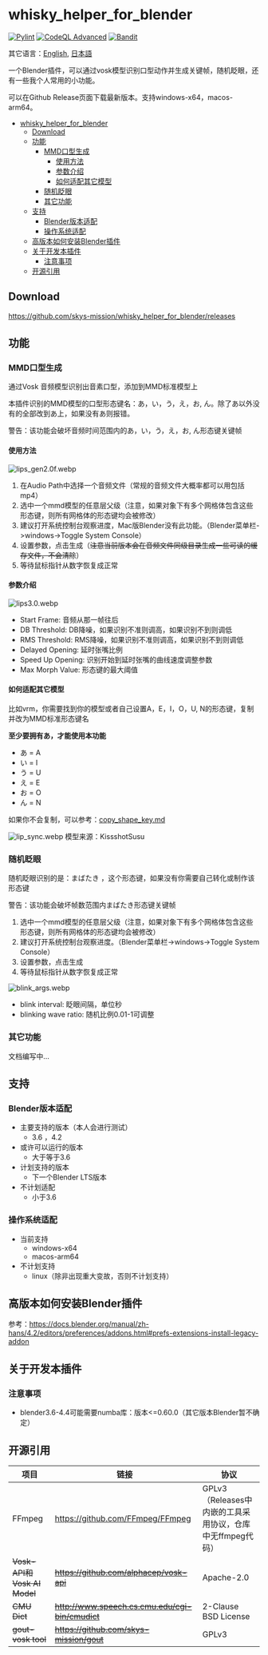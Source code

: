 # whisky_helper_for_blender

[![Pylint](https://github.com/skys-mission/whisky_helper_for_blender/actions/workflows/pylint.yml/badge.svg?branch=main)](https://github.com/skys-mission/whisky_helper_for_blender/actions/workflows/pylint.yml)
[![CodeQL Advanced](https://github.com/skys-mission/whisky_helper_for_blender/actions/workflows/codeql.yml/badge.svg?branch=main)](https://github.com/skys-mission/whisky_helper_for_blender/actions/workflows/codeql.yml)
[![Bandit](https://github.com/skys-mission/whisky_helper_for_blender/actions/workflows/bandit.yml/badge.svg)](https://github.com/skys-mission/whisky_helper_for_blender/actions/workflows/bandit.yml)

其它语言：[English](README.md), [日本語](README_ja.md)

一个Blender插件，可以通过vosk模型识别口型动作并生成关键帧，随机眨眼，还有一些我个人常用的小功能。

可以在Github Release页面下载最新版本。支持windows-x64，macos-arm64。


<!-- TOC -->
* [whisky_helper_for_blender](#whisky_helper_for_blender)
  * [Download](#download)
  * [功能](#功能)
    * [MMD口型生成](#mmd口型生成)
      * [使用方法](#使用方法)
      * [参数介绍](#参数介绍)
      * [如何适配其它模型](#如何适配其它模型)
    * [随机眨眼](#随机眨眼)
    * [其它功能](#其它功能)
  * [支持](#支持)
    * [Blender版本适配](#blender版本适配)
    * [操作系统适配](#操作系统适配)
  * [高版本如何安装Blender插件](#高版本如何安装blender插件)
  * [关于开发本插件](#关于开发本插件)
    * [注意事项](#注意事项)
  * [开源引用](#开源引用)
<!-- TOC -->

## Download

https://github.com/skys-mission/whisky_helper_for_blender/releases

## 功能

### MMD口型生成

通过Vosk 音频模型识别出音素口型，添加到MMD标准模型上

本插件识别的MMD模型的口型形态键名：あ，い，う，え，お, ん。除了あ以外没有的全部改到あ上，如果没有あ则报错。

警告：该功能会破坏音频时间范围内的あ，い，う，え，お, ん形态键关键帧

#### 使用方法

![lips_gen2.0f.webp](.img/lips_gen2.0f.webp)

1. 在Audio Path中选择一个音频文件（常规的音频文件大概率都可以用包括mp4）
2. 选中一个mmd模型的任意层父级（注意，如果对象下有多个网格体包含这些形态键，则所有网格体的形态键均会被修改）
3. 建议打开系统控制台观察进度，Mac版Blender没有此功能。（Blender菜单栏->windows->Toggle System Console）
4. 设置参数，点击生成（~~注意当前版本会在音频文件同级目录生成一些可读的缓存文件，不会清除~~）
5. 等待鼠标指针从数字恢复成正常

#### 参数介绍

![lips3.0.webp](.img/lips3.0.webp)

- Start Frame: 音频从那一帧往后
- DB Threshold: DB降噪，如果识别不准则调高，如果识别不到则调低
- RMS Threshold: RMS降噪，如果识别不准则调高，如果识别不到则调低
- Delayed Opening: 延时张嘴比例
- Speed Up Opening: 识别开始到延时张嘴的曲线速度调整参数
- Max Morph Value: 形态键的最大阈值

#### 如何适配其它模型

比如vrm，你需要找到你的模型或者自己设置A，E，I，O，U, N的形态键，复制并改为MMD标准形态键名

**至少要拥有あ，才能使用本功能**

- あ = A
- い = I
- う = U
- え = E
- お = O
- ん = N

如果你不会复制，可以参考：[copy_shape_key.md](docs/copy_shape_key.md)

![lip_sync.webp](.img/lip_sync.webp)
模型来源：KissshotSusu

### 随机眨眼

随机眨眼识别的是：まばたき ，这个形态键，如果没有你需要自己转化或制作该形态键

警告：该功能会破坏帧数范围内まばたき形态键关键帧

1. 选中一个mmd模型的任意层父级（注意，如果对象下有多个网格体包含这些形态键，则所有网格体的形态键均会被修改）
2. 建议打开系统控制台观察进度。（Blender菜单栏->windows->Toggle System Console）
3. 设置参数，点击生成
4. 等待鼠标指针从数字恢复成正常

![blink_args.webp](.img/blink_args.webp)

- blink interval: 眨眼间隔，单位秒
- blinking wave ratio: 随机比例0.01-1可调整

### 其它功能

文档编写中...

## 支持

### Blender版本适配

- 主要支持的版本（本人会进行测试）
    - 3.6 ，4.2
- 或许可以运行的版本
    - 大于等于3.6
- 计划支持的版本
    - 下一个Blender LTS版本
- 不计划适配
    - 小于3.6

### 操作系统适配

- 当前支持
    - windows-x64
    - macos-arm64
- 不计划支持
    - linux（除非出现重大变故，否则不计划支持）

## 高版本如何安装Blender插件

参考：https://docs.blender.org/manual/zh-hans/4.2/editors/preferences/addons.html#prefs-extensions-install-legacy-addon

## 关于开发本插件

### 注意事项

- blender3.6-4.4可能需要numba库：版本<=0.60.0（其它版本Blender暂不确定）

## 开源引用

| 项目                         | 链接                                               | 协议                                     |
|----------------------------|--------------------------------------------------|----------------------------------------|
| FFmpeg                     | https://github.com/FFmpeg/FFmpeg                 | GPLv3（Releases中内嵌的工具采用协议，仓库中无ffmpeg代码） |
| ~~Vosk-API和Vosk AI Model~~ | ~~https://github.com/alphacep/vosk-api~~         | Apache-2.0                             |
| ~~CMU Dict~~               | ~~http://www.speech.cs.cmu.edu/cgi-bin/cmudict~~ | 2-Clause BSD License                   |
| ~~gout-vosk tool~~         | ~~https://github.com/skys-mission/gout~~         | GPLv3                                  |
